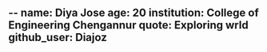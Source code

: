 --
name: Diya Jose
age: 20
institution: College of Engineering Chengannur
quote: Exploring wrld
github_user: Diajoz
---
